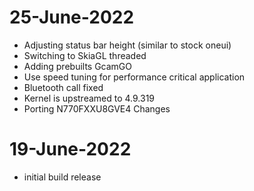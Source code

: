 # 25-June-2022
- Adjusting status bar height (similar to stock oneui)
- Switching to SkiaGL threaded
- Adding prebuilts GcamGO
- Use speed tuning for performance critical application
- Bluetooth call fixed
- Kernel is upstreamed to 4.9.319
- Porting N770FXXU8GVE4 Changes

# 19-June-2022
- initial build release
